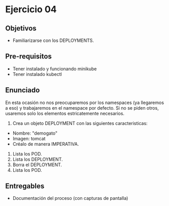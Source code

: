 # Ejercicio 04

## Objetivos 

- Familiarizarse con los DEPLOYMENTS.

## Pre-requisitos

- Tener instalado y funcionando minikube
- Tener instalado kubectl

## Enunciado
En esta ocasión no nos preocuparemos por los namespaces (ya llegaremos a eso) y trabajaremos en el namespace por defecto. Si no se piden otros, usaremos solo los elementos estricatemente necesarios.

1. Crea un objeto DEPLOYMENT con las siguientes caracteristicas:
- Nombre: "demogato" 
- Imagen: tomcat
- Créalo de manera IMPERATIVA.
1. Lista los POD.
1. Lista los DEPLOYMENT.
1. Borra el DEPLOYMENT.
1. Lista los POD.



## Entregables

- Documentación del proceso (con capturas de pantalla)
